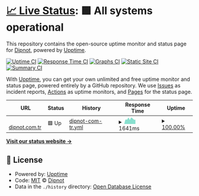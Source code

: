 # [📈 Live Status](https://dipnot.github.io/upptime): <!--live status--> **🟩 All systems operational**

This repository contains the open-source uptime monitor and status page for [Dipnot](https://www.dipnot.com.tr/), powered by [Upptime](https://github.com/upptime/upptime).

[![Uptime CI](https://github.com/dipnot/upptime/workflows/Uptime%20CI/badge.svg)](https://github.com/dipnot/upptime/actions?query=workflow%3A%22Uptime+CI%22)
[![Response Time CI](https://github.com/dipnot/upptime/workflows/Response%20Time%20CI/badge.svg)](https://github.com/dipnot/upptime/actions?query=workflow%3A%22Response+Time+CI%22)
[![Graphs CI](https://github.com/dipnot/upptime/workflows/Graphs%20CI/badge.svg)](https://github.com/dipnot/upptime/actions?query=workflow%3A%22Graphs+CI%22)
[![Static Site CI](https://github.com/dipnot/upptime/workflows/Static%20Site%20CI/badge.svg)](https://github.com/dipnot/upptime/actions?query=workflow%3A%22Static+Site+CI%22)
[![Summary CI](https://github.com/dipnot/upptime/workflows/Summary%20CI/badge.svg)](https://github.com/dipnot/upptime/actions?query=workflow%3A%22Summary+CI%22)

With [Upptime](https://upptime.js.org), you can get your own unlimited and free uptime monitor and status page, powered entirely by a GitHub repository. We use [Issues](https://github.com/dipnot/upptime/issues) as incident reports, [Actions](https://github.com/dipnot/upptime/actions) as uptime monitors, and [Pages](https://dipnot.github.io/upptime) for the status page.

<!--start: status pages-->
<!-- This summary is generated by Upptime (https://github.com/upptime/upptime) -->
<!-- Do not edit this manually, your changes will be overwritten -->
<!-- prettier-ignore -->
| URL | Status | History | Response Time | Uptime |
| --- | ------ | ------- | ------------- | ------ |
| <img alt="" src="https://favicons.githubusercontent.com/www.dipnot.com.tr" height="13"> [dipnot.com.tr](https://www.dipnot.com.tr) | 🟩 Up | [dipnot-com-tr.yml](https://github.com/dipnot/upptime/commits/HEAD/history/dipnot-com-tr.yml) | <details><summary><img alt="Response time graph" src="./graphs/dipnot-com-tr/response-time-week.png" height="20"> 1641ms</summary><br><a href="https://dipnot.github.io/upptime/history/dipnot-com-tr"><img alt="Response time 1641" src="https://img.shields.io/endpoint?url=https%3A%2F%2Fraw.githubusercontent.com%2Fdipnot%2Fupptime%2FHEAD%2Fapi%2Fdipnot-com-tr%2Fresponse-time.json"></a><br><a href="https://dipnot.github.io/upptime/history/dipnot-com-tr"><img alt="24-hour response time 1417" src="https://img.shields.io/endpoint?url=https%3A%2F%2Fraw.githubusercontent.com%2Fdipnot%2Fupptime%2FHEAD%2Fapi%2Fdipnot-com-tr%2Fresponse-time-day.json"></a><br><a href="https://dipnot.github.io/upptime/history/dipnot-com-tr"><img alt="7-day response time 1641" src="https://img.shields.io/endpoint?url=https%3A%2F%2Fraw.githubusercontent.com%2Fdipnot%2Fupptime%2FHEAD%2Fapi%2Fdipnot-com-tr%2Fresponse-time-week.json"></a><br><a href="https://dipnot.github.io/upptime/history/dipnot-com-tr"><img alt="30-day response time 1641" src="https://img.shields.io/endpoint?url=https%3A%2F%2Fraw.githubusercontent.com%2Fdipnot%2Fupptime%2FHEAD%2Fapi%2Fdipnot-com-tr%2Fresponse-time-month.json"></a><br><a href="https://dipnot.github.io/upptime/history/dipnot-com-tr"><img alt="1-year response time 1641" src="https://img.shields.io/endpoint?url=https%3A%2F%2Fraw.githubusercontent.com%2Fdipnot%2Fupptime%2FHEAD%2Fapi%2Fdipnot-com-tr%2Fresponse-time-year.json"></a></details> | <details><summary><a href="https://dipnot.github.io/upptime/history/dipnot-com-tr">100.00%</a></summary><a href="https://dipnot.github.io/upptime/history/dipnot-com-tr"><img alt="All-time uptime 100.00%" src="https://img.shields.io/endpoint?url=https%3A%2F%2Fraw.githubusercontent.com%2Fdipnot%2Fupptime%2FHEAD%2Fapi%2Fdipnot-com-tr%2Fuptime.json"></a><br><a href="https://dipnot.github.io/upptime/history/dipnot-com-tr"><img alt="24-hour uptime 100.00%" src="https://img.shields.io/endpoint?url=https%3A%2F%2Fraw.githubusercontent.com%2Fdipnot%2Fupptime%2FHEAD%2Fapi%2Fdipnot-com-tr%2Fuptime-day.json"></a><br><a href="https://dipnot.github.io/upptime/history/dipnot-com-tr"><img alt="7-day uptime 100.00%" src="https://img.shields.io/endpoint?url=https%3A%2F%2Fraw.githubusercontent.com%2Fdipnot%2Fupptime%2FHEAD%2Fapi%2Fdipnot-com-tr%2Fuptime-week.json"></a><br><a href="https://dipnot.github.io/upptime/history/dipnot-com-tr"><img alt="30-day uptime 100.00%" src="https://img.shields.io/endpoint?url=https%3A%2F%2Fraw.githubusercontent.com%2Fdipnot%2Fupptime%2FHEAD%2Fapi%2Fdipnot-com-tr%2Fuptime-month.json"></a><br><a href="https://dipnot.github.io/upptime/history/dipnot-com-tr"><img alt="1-year uptime 100.00%" src="https://img.shields.io/endpoint?url=https%3A%2F%2Fraw.githubusercontent.com%2Fdipnot%2Fupptime%2FHEAD%2Fapi%2Fdipnot-com-tr%2Fuptime-year.json"></a></details>

<!--end: status pages-->

[**Visit our status website →**](https://dipnot.github.io/upptime)

## 📄 License

- Powered by: [Upptime](https://github.com/upptime/upptime)
- Code: [MIT](./LICENSE) © [Dipnot](https://www.dipnot.com.tr/)
- Data in the `./history` directory: [Open Database License](https://opendatacommons.org/licenses/odbl/1-0/)
